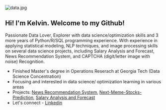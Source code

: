 
![data.jpg](https://github.com/TeKaiChou/TeKaiChou/blob/bd4098f16fdcdfafdf436bf2306148fe1b497cbe/data.jpg)

## Hi! I'm Kelvin. Welcome to my Github!

Passionate Data Lover, Explorer with data science/optimization skills and 3 more years of Python/R/SQL programming experience. With experience in applying statistical modeling, NLP techniques, and image processing skills on several data science projects, including Salary Analysis and Forecast, News Recommendation System, and CAPTCHA (digit/letter image with noise) Recognition. 

- Finished Master's degree in Operations Reserach at Georgia Tech (Data Science Concentration)
- Focusing and interested in data science/ optimization learning in various areas
- Projects: [News Recommendation System](https://github.com/TeKaiChou/News-Recommender-System), [Next-Meme-Stocks-Prediction](https://github.com/TeKaiChou/Next-Meme-Stocks-Prediction.git), [Salary Analysis and Forecast](https://github.com/TeKaiChou/Salary-Analysis-and-Forecast)
- Let's connect - [Linkedin](https://www.linkedin.com/in/tekaichou/)
